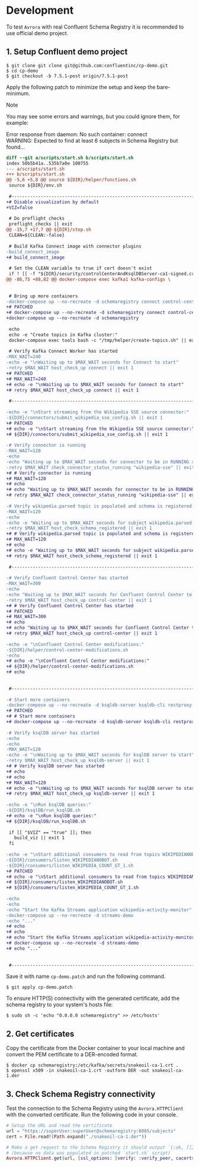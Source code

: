# Development

To test `Avrora` with real Confluent Schema Registry it is recommended to use
official demo project.

## 1. Setup Confluent demo project

```console
$ git clone git clone git@github.com:confluentinc/cp-demo.git
$ cd cp-demo
$ git checkout -b 7.5.1-post origin/7.5.1-post
```

Apply the following patch to minimize the setup and keep the bare-minimum.

> [!NOTE]
> You may see some errors and warnings, but you could ignore them, for example:
>
> Error response from daemon: No such container: connect  
> WARNING: Expected to find at least 6 subjects in Schema Registry but found...

```diff
diff --git a/scripts/start.sh b/scripts/start.sh
index 50b5b41a..535b7a0e 100755
--- a/scripts/start.sh
+++ b/scripts/start.sh
@@ -5,6 +5,8 @@ source ${DIR}/helper/functions.sh
 source ${DIR}/env.sh
 
 #-------------------------------------------------------------------------------
+# Disable visualization by default
+VIZ=false
 
 # Do preflight checks
 preflight_checks || exit
@@ -15,7 +17,7 @@ ${DIR}/stop.sh
 CLEAN=${CLEAN:-false}
 
 # Build Kafka Connect image with connector plugins
-build_connect_image
+# build_connect_image
 
 # Set the CLEAN variable to true if cert doesn't exist
 if ! [[ -f "${DIR}/security/controlCenterAndKsqlDBServer-ca1-signed.crt" ]] || ! check_num_certs; then
@@ -86,75 +88,82 @@ docker-compose exec kafka1 kafka-configs \
 
 
 # Bring up more containers
-docker-compose up --no-recreate -d schemaregistry connect control-center
+# PATCHED
+# docker-compose up --no-recreate -d schemaregistry connect control-center
+docker-compose up --no-recreate -d schemaregistry
 
 echo
 echo -e "Create topics in Kafka cluster:"
 docker-compose exec tools bash -c "/tmp/helper/create-topics.sh" || exit 1
 
 # Verify Kafka Connect Worker has started
-MAX_WAIT=240
-echo -e "\nWaiting up to $MAX_WAIT seconds for Connect to start"
-retry $MAX_WAIT host_check_up connect || exit 1
+# PATCHED
+# MAX_WAIT=240
+# echo -e "\nWaiting up to $MAX_WAIT seconds for Connect to start"
+# retry $MAX_WAIT host_check_up connect || exit 1
 
 #-------------------------------------------------------------------------------
 
-echo -e "\nStart streaming from the Wikipedia SSE source connector:"
-${DIR}/connectors/submit_wikipedia_sse_config.sh || exit 1
+# PATCHED
+# echo -e "\nStart streaming from the Wikipedia SSE source connector:"
+# ${DIR}/connectors/submit_wikipedia_sse_config.sh || exit 1
 
-# Verify connector is running
-MAX_WAIT=120
-echo
-echo "Waiting up to $MAX_WAIT seconds for connector to be in RUNNING state"
-retry $MAX_WAIT check_connector_status_running "wikipedia-sse" || exit 1
+# # Verify connector is running
+# MAX_WAIT=120
+# echo
+# echo "Waiting up to $MAX_WAIT seconds for connector to be in RUNNING state"
+# retry $MAX_WAIT check_connector_status_running "wikipedia-sse" || exit 1
 
-# Verify wikipedia.parsed topic is populated and schema is registered
-MAX_WAIT=120
-echo
-echo -e "Waiting up to $MAX_WAIT seconds for subject wikipedia.parsed-value (for topic wikipedia.parsed) to be registered in Schema Registry"
-retry $MAX_WAIT host_check_schema_registered || exit 1
+# # Verify wikipedia.parsed topic is populated and schema is registered
+# MAX_WAIT=120
+# echo
+# echo -e "Waiting up to $MAX_WAIT seconds for subject wikipedia.parsed-value (for topic wikipedia.parsed) to be registered in Schema Registry"
+# retry $MAX_WAIT host_check_schema_registered || exit 1
 
 #-------------------------------------------------------------------------------
 
-# Verify Confluent Control Center has started
-MAX_WAIT=300
-echo
-echo "Waiting up to $MAX_WAIT seconds for Confluent Control Center to start"
-retry $MAX_WAIT host_check_up control-center || exit 1
+# # Verify Confluent Control Center has started
+# PATCHED
+# MAX_WAIT=300
+# echo
+# echo "Waiting up to $MAX_WAIT seconds for Confluent Control Center to start"
+# retry $MAX_WAIT host_check_up control-center || exit 1
 
-echo -e "\nConfluent Control Center modifications:"
-${DIR}/helper/control-center-modifications.sh
-echo
+# echo -e "\nConfluent Control Center modifications:"
+# ${DIR}/helper/control-center-modifications.sh
+# echo
 
 
 #-------------------------------------------------------------------------------
 
-# Start more containers
-docker-compose up --no-recreate -d ksqldb-server ksqldb-cli restproxy
+# PATCHED
+# # Start more containers
+# docker-compose up --no-recreate -d ksqldb-server ksqldb-cli restproxy
 
-# Verify ksqlDB server has started
-echo
-echo
-MAX_WAIT=120
-echo -e "\nWaiting up to $MAX_WAIT seconds for ksqlDB server to start"
-retry $MAX_WAIT host_check_up ksqldb-server || exit 1
+# # Verify ksqlDB server has started
+# echo
+# echo
+# MAX_WAIT=120
+# echo -e "\nWaiting up to $MAX_WAIT seconds for ksqlDB server to start"
+# retry $MAX_WAIT host_check_up ksqldb-server || exit 1
 
-echo -e "\nRun ksqlDB queries:"
-${DIR}/ksqlDB/run_ksqlDB.sh
+# echo -e "\nRun ksqlDB queries:"
+# ${DIR}/ksqlDB/run_ksqlDB.sh
 
 if [[ "$VIZ" == "true" ]]; then
   build_viz || exit 1
 fi
 
-echo -e "\nStart additional consumers to read from topics WIKIPEDIANOBOT, WIKIPEDIA_COUNT_GT_1"
-${DIR}/consumers/listen_WIKIPEDIANOBOT.sh
-${DIR}/consumers/listen_WIKIPEDIA_COUNT_GT_1.sh
+# PATCHED
+# echo -e "\nStart additional consumers to read from topics WIKIPEDIANOBOT, WIKIPEDIA_COUNT_GT_1"
+# ${DIR}/consumers/listen_WIKIPEDIANOBOT.sh
+# ${DIR}/consumers/listen_WIKIPEDIA_COUNT_GT_1.sh
 
-echo
-echo
-echo "Start the Kafka Streams application wikipedia-activity-monitor"
-docker-compose up --no-recreate -d streams-demo
-echo "..."
+# echo
+# echo
+# echo "Start the Kafka Streams application wikipedia-activity-monitor"
+# docker-compose up --no-recreate -d streams-demo
+# echo "..."
 
 
 #-------------------------------------------------------------------------------
```

Save it with name `cp-demo.patch` and run the following command.

```console
$ git apply cp-demo.patch
```

To ensure HTTP(S) connectivity with the generated certificate,
add the schema registry to your system's hosts file:

```console
$ sudo sh -c 'echo "0.0.0.0 schemaregistry" >> /etc/hosts'
```

## 2. Get certificates

Copy the certificate from the Docker container to your local machine and
convert the PEM certificate to a DER-encoded format.

```console
$ docker cp schemaregistry:/etc/kafka/secrets/snakeoil-ca-1.crt .
$ openssl x509 -in snakeoil-ca-1.crt -outform DER -out snakeoil-ca-1.der
```

## 3. Check Schema Registry connectivity

Test the connection to the Schema Registry using the `Avrora.HTTPClient`
with the converted certificate. Run the following code in your console.

```elixir
# Setup the URL and read the certificate
url = "https://superUser:superUser@schemaregistry:8085/subjects"
cert = File.read!(Path.expand("./snakeoil-ca-1.der"))

# Make a get request to the Schema Registry it should output `{:ok, []}`
# (because no data was populated in patched `start.sh` script)
Avrora.HTTPClient.get(url, [ssl_options: [verify: :verify_peer, cacerts: [cert]]])
```
